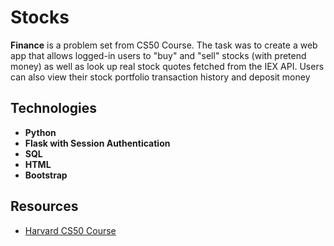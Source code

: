 # Stocks

**Finance** is a problem set from CS50 Course. The task was to create a web app that allows logged-in users to "buy" and "sell" stocks (with pretend money) as well as look up real stock quotes fetched from the IEX API. Users can also view their stock portfolio transaction history and deposit money

## Technologies

- **Python**
- **Flask with Session Authentication**
- **SQL** 
- **HTML**
- **Bootstrap**

## Resources

- [Harvard CS50 Course](https://cs50.harvard.edu)
